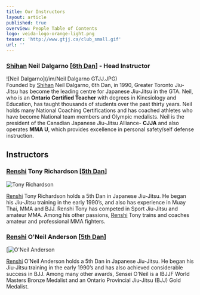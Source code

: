 ```yaml
---
title: Our Instructors
layout: article
published: true
overview: People Table of Contents
logo: veida-logo-orange-light.png
teaser: 'http://www.gtjj.ca/club_small.gif'
url: ''
---
```

### [Shihan](https://en.wikipedia.org/wiki/Shihan) Neil Dalgarno [[6th Dan](https://en.wikipedia.org/wiki/Dan_(rank))] - Head Instructor

![Neil Dalgarno](/im/Neil Dalgarno GTJJ.JPG)  
Founded by [Shihan](https://en.wikipedia.org/wiki/Shihan) Neil Dalgarno, 6th Dan, in 1990, Greater Toronto Jiu-Jitsu has become the leading centre for Japanese Jiu-Jitsu in the GTA. Neil, who is an **Ontario Certified Teacher** with degrees in Kinesiology and Education, has taught thousands of students over the past thirty years. Neil holds many National Coaching Certifications and has coached athletes who have become National team members and Olympic medalists. Neil is the president of the Canadian Japanese Jiu-Jitsu Alliance- **CJJA** and also operates **MMA U**, which provides excellence in personal safety/self defense instruction.

## Instructors

### [Renshi](https://en.wikipedia.org/wiki/Renshi) Tony Richardson [[5th Dan](https://en.wikipedia.org/wiki/Dan_(rank))]

![Tony Richardson](https://scontent.cdninstagram.com/t51.2885-15/s640x640/sh0.08/e35/22427516_501289183571219_162664907014144000_n.jpg)

 [Renshi](https://en.wikipedia.org/wiki/Renshi) Tony Richardson holds a 5th Dan in Japanese Jiu-Jitsu. He began his Jiu-Jitsu training in the early 1990’s, and also has experience in Muay Thai, MMA and BJJ. Renshi Tony has competed in Sport Jiu-Jitsu and amateur MMA. Among his other passions, [Renshi](https://en.wikipedia.org/wiki/Renshi) Tony trains and coaches amateur and professional MMA fighters.

### [Renshi](https://en.wikipedia.org/wiki/Renshi) O'Neil Anderson [[5th Dan](https://en.wikipedia.org/wiki/Dan_(rank))]

 [![O'Neil Anderson](http://greatertorontojiujitsu.ca/IMGS/unnamed%20(1).jpg)

[Renshi](https://en.wikipedia.org/wiki/Renshi) O’Neil Anderson holds a 5th Dan in Japanese Jiu-Jitsu. He began his Jiu-Jitsu training in the early 1990’s and has also achieved considerable success in BJJ. Among many other awards, Sensei O’Neil is a IBJJF World Masters Bronze Medalist and an Ontario Provincial Jiu-Jitsu (BJJ) Gold Medalist.
